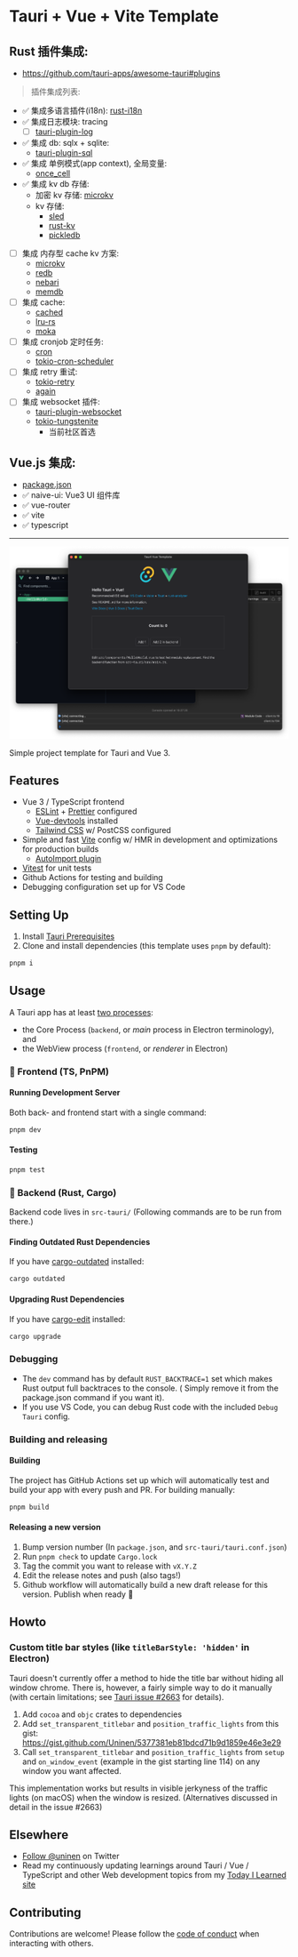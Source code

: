 # Tauri + Vue + Vite Template

## Rust 插件集成:

- https://github.com/tauri-apps/awesome-tauri#plugins

> 插件集成列表:

- ✅ 集成多语言插件(i18n): [rust-i18n](https://github.com/longbridgeapp/rust-i18n)
- ✅ 集成日志模块: tracing
    - [ ] [tauri-plugin-log](https://github.com/tauri-apps/tauri-plugin-log)
- ✅ 集成 db: sqlx + sqlite:
    - [tauri-plugin-sql](https://github.com/tauri-apps/tauri-plugin-sql)
- ✅ 集成 单例模式(app context), 全局变量:
    - [once_cell](https://github.com/matklad/once_cell)
- ✅ 集成 kv db 存储:
    - 加密 kv 存储: [microkv](https://github.com/ex0dus-0x/microkv)
    - kv 存储:
        - [sled](https://github.com/spacejam/sled)
        - [rust-kv](https://github.com/zshipko/rust-kv)
        - [pickledb](https://crates.io/crates/pickledb)
- [ ] 集成 内存型 cache kv 方案:
    - [microkv](https://github.com/ex0dus-0x/microkv)
    - [redb](https://github.com/cberner/redb)
    - [nebari](https://github.com/khonsulabs/nebari)
    - [memdb](https://github.com/yoshuawuyts/memdb)
- [ ] 集成 cache:
    - [cached](https://lib.rs/crates/cached)
    - [lru-rs](https://github.com/jeromefroe/lru-rs)
    - [moka](https://github.com/moka-rs/moka)
- [ ] 集成 cronjob 定时任务:
    - [cron](https://crates.io/crates/cron)
    - [tokio-cron-scheduler](https://crates.io/crates/tokio-cron-scheduler)
- [ ] 集成 retry 重试:
    - [tokio-retry](https://github.com/srijs/rust-tokio-retry)
    - [again](https://crates.io/crates/again)
- [ ] 集成 websocket 插件:
    - [tauri-plugin-websocket](https://github.com/tauri-apps/tauri-plugin-websocket)
    - [tokio-tungstenite](https://github.com/snapview/tokio-tungstenite)
        - 当前社区首选

## Vue.js 集成:

- [package.json](package.json)
- ✅ naive-ui: Vue3 UI 组件库
- ✅ vue-router
- ✅ vite
- ✅ typescript

---

![Screenshot](./public/screenshot.png)

Simple project template for Tauri and Vue 3.

## Features

- Vue 3 / TypeScript frontend
    - [ESLint](https://eslint.org/) + [Prettier](https://prettier.io/) configured
    - [Vue-devtools](https://devtools.vuejs.org/) installed
    - [Tailwind CSS](https://tailwindcss.com/) w/ PostCSS configured
- Simple and fast [Vite](https://vitejs.dev/) config w/ HMR in development and optimizations for production builds
    - [AutoImport plugin](https://github.com/antfu/unplugin-auto-import)
- [Vitest](https://vitest.dev/) for unit tests
- Github Actions for testing and building
- Debugging configuration set up for VS Code

## Setting Up

1. Install [Tauri Prerequisites](https://tauri.studio/v1/guides/getting-started/prerequisites)
2. Clone and install dependencies (this template uses `pnpm` by default):

```sh
pnpm i
```

## Usage

A Tauri app has at least [two processes](https://tauri.app/v1/guides/architecture/process-model):

- the Core Process (`backend`, or _main_ process in Electron terminology), and
- the WebView process (`frontend`, or _renderer_ in Electron)

### 🦢 Frontend (TS, PnPM)

#### Running Development Server

Both back- and frontend start with a single command:

```sh
pnpm dev
```

#### Testing

```sh
pnpm test
```

### 🦀 Backend (Rust, Cargo)

Backend code lives in `src-tauri/` (Following commands are to be run from there.)

#### Finding Outdated Rust Dependencies

If you have [cargo-outdated](https://github.com/kbknapp/cargo-outdated) installed:

```sh
cargo outdated
```

#### Upgrading Rust Dependencies

If you have [cargo-edit](https://github.com/killercup/cargo-edit) installed:

```sh
cargo upgrade
```

### Debugging

- The `dev` command has by default `RUST_BACKTRACE=1` set which makes Rust output full backtraces to the console. (
  Simply remove it from the package.json command if you want it).
- If you use VS Code, you can debug Rust code with the included `Debug Tauri` config.

### Building and releasing

#### Building

The project has GitHub Actions set up which will automatically test and build your app with every push and PR. For
building manually:

```sh
pnpm build
```

#### Releasing a new version

1. Bump version number (In `package.json`, and `src-tauri/tauri.conf.json`)
2. Run `pnpm check` to update `Cargo.lock`
3. Tag the commit you want to release with `vX.Y.Z`
4. Edit the release notes and push (also tags!)
5. Github workflow will automatically build a new draft release for this version. Publish when ready 🎉

## Howto

### Custom title bar styles (like `titleBarStyle: 'hidden'` in Electron)

Tauri doesn't currently offer a method to hide the title bar without hiding all window chrome. There is, however, a
fairly simple way to do it manually (with certain limitations;
see [Tauri issue #2663](https://github.com/tauri-apps/tauri/issues/2663) for details).

1. Add `cocoa` and `objc` crates to dependencies
2. Add `set_transparent_titlebar` and `position_traffic_lights` from this
   gist: https://gist.github.com/Uninen/5377381eb81bdcd71b9d1859e46e3e29
3. Call `set_transparent_titlebar` and `position_traffic_lights` from `setup` and `on_window_event` (example in the gist
   starting line 114) on any window you want affected.

This implementation works but results in visible jerkyness of the traffic lights (on macOS) when the window is
resized. (Alternatives discussed in detail in the issue #2663)

## Elsewhere

- [Follow @uninen](https://twitter.com/uninen) on Twitter
- Read my continuously updating learnings around Tauri / Vue / TypeScript and other Web development topics from
  my [Today I Learned site](https://til.unessa.net/)

## Contributing

Contributions are welcome! Please follow the [code of conduct](./CODE_OF_CONDUCT.md) when interacting with others.
